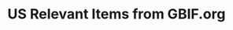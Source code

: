 ---
# Stories about GBIF-mediated US data
layout: compose
klass: compositionBlocks
title: US Relevant Items from GBIF.org
description: This page pulls in news, data use, and event stories from GBIF.org.
composition:

  - type: stories
    data: GBIFdataUse
  - type: stories
    data: GBIFnews  
    
---